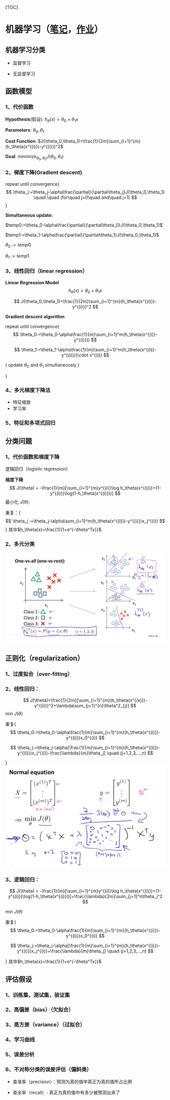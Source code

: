 [TOC]

# 机器学习（[笔记](https://sanzo.top/Default/ml-AndrewNg/)，[作业](https://www.cnblogs.com/maxiaodoubao/p/10184428.html)）

## 机器学习分类

- 监督学习

- 无监督学习

## 函数模型

### 1、代价函数

**Hypothesis**(假设):	$h_\theta(x)=\theta_0+\theta_1x$

**Parameters**:	$\theta_0,\theta_1$

**Cost Function**:	$J(\theta_0,\theta_1)=\frac{1}{2m}\sum_{i=1}^{m}(h_\theta(x^{(i)})-y^{(i)})^2$

**Goal**:	$minimize_{\theta_0,\theta_0} J(\theta_0,\theta_1)$

### 2、梯度下降(Gradient descent)

repeat until convergence{
$$
\theta_j:=\theta_j-\alpha\frac{\partial}{\partial\theta_j}J(\theta_0,\theta_1)
\quad \quad (for\quad j=0\quad and\quad j=1)
$$
}

**Simultaneous update:**

$temp0:=\theta_0-\alpha\frac{\partial}{\partial\theta_0}J(\theta_0,\theta_1)$

$temp1:=\theta_1-\alpha\frac{\partial}{\partial\theta_1}J(\theta_0,\theta_1)$

$\theta_0:=temp0$

$\theta_1:=temp1$

### 3、线性回归（linear regression）

**Linear Regression Model**
$$
h_\theta(x)=\theta_0+\theta_1x
$$

$$
J(\theta_0,\theta_1)=\frac{1}{2m}\sum_{i=1}^{m}(h_\theta(x^{(i)})-y^{(i)})^2
$$

**Gradient descent algorithm**

repeat until convergence{
$$
\theta_0:=\theta_0-\alpha\frac{1}{m}\sum_{i=1}^m(h_\theta(x^{(i)}-y^{(i)}))
$$

$$
\theta_1:=\theta_1-\alpha\frac{1}{m}\sum_{i=1}^m(h_\theta(x^{(i)}-y^{(i)}))\cdot x^{(i)}
$$

( update $\theta_0$ and $\theta_1$ simultaneously )

}  

### 4、多元梯度下降法

- 特征缩放
- 学习率

### 5、特征和多项式回归


## 分类问题

### 1、代价函数和梯度下降

逻辑回归（logistic regression）

**梯度下降**
$$
J(\theta) = -\frac{1}{m}[\sum_{i=1}^{m}y^{(i)}\log h_\theta(x^{(i)})+(1-y^{(i)})\log(1-h_\theta(x^{(i)}))]
$$
最小化 $J(\theta)$:

重复：{
$$
\theta_j :=\theta_j-\alpha\sum_{i=1}^m(h_\theta(x^{(i)})-y^{(i)})x_j^{(i)}
$$
}	其中$h_\theta(x)=\frac{1}{1+e^{-\theta^Tx}}$



### 2、多元分类

![img](img/机器学习/image-20221012200645504.png)

## 正则化（regularization）


### 1、过度拟合（over-fitting）


### 2、线性回归：

$$
J(\theta)=\frac{1}{2m}[\sum_{i=1}^{m}(h_\theta(x^{(x)})-y^{(i)})^2+\lambda\sum_{j=1}^{n}\theta^2_{j}]
$$
min $J(\theta)$

重复{
$$
\theta_0:=\theta_0-\alpha\frac{1}{m}\sum_{i=1}^{m}(h_\theta(x^{(i)})-y^{(i)})x_0^{(i)}
$$

$$
\theta_j:=\theta_j-\alpha[\frac{1}{m}\sum_{i=1}^{m}(h_\theta(x^{(i)})-y^{(i)})x_j^{(i)}-\frac{\lambda}{m}\theta_j]
\quad (j=1,2,3,...,n)
$$

}
![img](img/机器学习/image-20221012215552586.png)

### 3、逻辑回归：

$$
J(\theta) = -\frac{1}{m}[\sum_{i=1}^{m}y^{(i)}\log h_\theta(x^{(i)})+(1-y^{(i)})\log(1-h_\theta(x^{(i)}))]+\frac{\lambda}{2m}\sum_{j=1}^n\theta_j^2
$$

 min $J(\theta)$

重复{
$$
\theta_0:=\theta_0-\alpha\frac{1}{m}\sum_{i=1}^{m}(h_\theta(x^{(i)})-y^{(i)})x_0^{(i)}
$$

$$
\theta_j:=\theta_j-\alpha[\frac{1}{m}\sum_{i=1}^{m}(h_\theta(x^{(i)})-y^{(i)})x_j^{(i)}+\frac{\lambda}{m}\theta_j]
\quad (j=1,2,3,...,n)
$$

}	其中$h_\theta(x)=\frac{1}{1+e^{-\theta^Tx}}$ 

  ## 评估假设

### 1、训练集，测试集，验证集



### 2、高偏差（bias）（欠拟合）



### 3、高方差（variance）（过拟合）



### 4、学习曲线



### 5、误差分析



### 6、不对称分类的误差评估（偏斜类）

- 查准率（precision）：预测为真的值中真正为真的值所占比例

- 查全率（recall）: 真正为真的值中有多少被预测出来了
